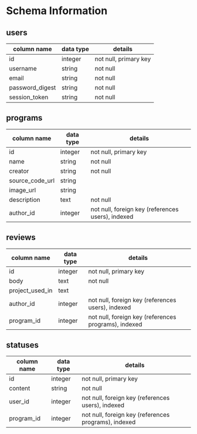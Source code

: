 # Schema Information

## users

column name     | data type | details
--------------- | --------- | -------
id              | integer   | not null, primary key
username        | string    | not null
email           | string    | not null
password_digest | string    | not null
session_token   | string    | not null

## programs

column name     | data type | details
--------------- | --------- | -------
id              | integer   | not null, primary key
name            | string    | not null
creator         | string    | not null
source_code_url | string    |
image_url       | string    |
description     | text      | not null
author_id       | integer   | not null, foreign key (references users), indexed

## reviews

column name     | data type | details
--------------- | --------- | -------
id              | integer   | not null, primary key
body            | text      | not null
project_used_in | text      |
author_id       | integer   | not null, foreign key (references users), indexed
program_id      | integer   | not null, foreign key (references programs), indexed

## statuses

column name | data type | details
----------- | --------- | -------
id          | integer   | not null, primary key
content     | string    | not null
user_id     | integer   | not null, foreign key (references users), indexed
program_id  | integer   | not null, foreign key (references programs), indexed

